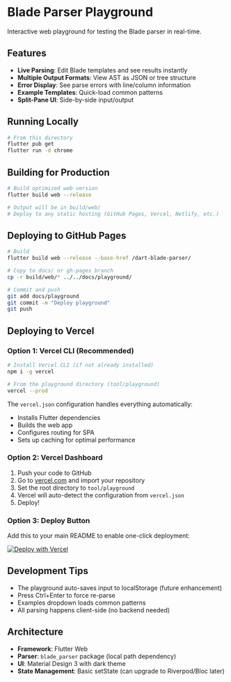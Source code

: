 # Blade Parser Playground

Interactive web playground for testing the Blade parser in real-time.

## Features

- **Live Parsing**: Edit Blade templates and see results instantly
- **Multiple Output Formats**: View AST as JSON or tree structure
- **Error Display**: See parse errors with line/column information
- **Example Templates**: Quick-load common patterns
- **Split-Pane UI**: Side-by-side input/output

## Running Locally

```bash
# From this directory
flutter pub get
flutter run -d chrome
```

## Building for Production

```bash
# Build optimized web version
flutter build web --release

# Output will be in build/web/
# Deploy to any static hosting (GitHub Pages, Vercel, Netlify, etc.)
```

## Deploying to GitHub Pages

```bash
# Build
flutter build web --release --base-href /dart-blade-parser/

# Copy to docs/ or gh-pages branch
cp -r build/web/* ../../docs/playground/

# Commit and push
git add docs/playground
git commit -m "Deploy playground"
git push
```

## Deploying to Vercel

### Option 1: Vercel CLI (Recommended)

```bash
# Install Vercel CLI (if not already installed)
npm i -g vercel

# From the playground directory (tool/playground)
vercel --prod
```

The `vercel.json` configuration handles everything automatically:
- Installs Flutter dependencies
- Builds the web app
- Configures routing for SPA
- Sets up caching for optimal performance

### Option 2: Vercel Dashboard

1. Push your code to GitHub
2. Go to [vercel.com](https://vercel.com) and import your repository
3. Set the root directory to `tool/playground`
4. Vercel will auto-detect the configuration from `vercel.json`
5. Deploy!

### Option 3: Deploy Button

Add this to your main README to enable one-click deployment:

[![Deploy with Vercel](https://vercel.com/button)](https://vercel.com/new/clone?repository-url=https://github.com/yourusername/dart-blade-parser&project-name=blade-playground&repository-name=blade-playground&root-directory=tool/playground)

## Development Tips

- The playground auto-saves input to localStorage (future enhancement)
- Press Ctrl+Enter to force re-parse
- Examples dropdown loads common patterns
- All parsing happens client-side (no backend needed)

## Architecture

- **Framework**: Flutter Web
- **Parser**: `blade_parser` package (local path dependency)
- **UI**: Material Design 3 with dark theme
- **State Management**: Basic setState (can upgrade to Riverpod/Bloc later)
